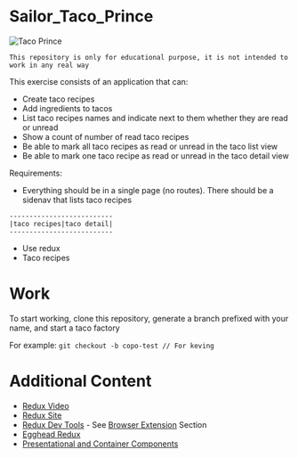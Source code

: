 # Sailor_Taco_Prince

![Taco Prince](https://4.bp.blogspot.com/-Gi8lUQcmfO0/VweZ3p0ZGbI/AAAAAAAAAoI/VYHdNkmedF0WdARQle7ccTJAqKuU9nBmg/s1600/hungry%2Bprince.jpg)

```
This repository is only for educational purpose, it is not intended to work in any real way 
```

This exercise consists of an application that can:
* Create taco recipes
* Add ingredients to tacos
* List taco recipes names and indicate next to them whether they are read or unread
* Show a count of number of read taco recipes
* Be able to mark all taco recipes as read or unread in the taco list view
* Be able to mark one taco recipe as read or unread in the taco detail view

Requirements:
* Everything should be in a single page (no routes). There should be a sidenav that lists taco recipes

```
--------------------------
|taco recipes|taco detail|
--------------------------
```
* Use redux
* Taco recipes

# Work
To start working, clone this repository, generate a branch prefixed with your name, and start a taco factory

For example:
`git checkout -b copo-test // For keving` 

# Additional Content
* [Redux Video](https://www.youtube.com/watch?v=HsX0VHMw_Z8)
* [Redux Site](https://reduxframework.com/)
* [Redux Dev Tools](https://github.com/gaearon/redux-devtools) - See [Browser Extension](https://github.com/gaearon/redux-devtools#browser-extension) Section
* [Egghead Redux](https://egghead.io/courses/getting-started-with-redux)
* [Presentational and Container Components](https://medium.com/@dan_abramov/smart-and-dumb-components-7ca2f9a7c7d0#.6i75hbuhu)
